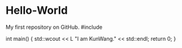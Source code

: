 Hello-World
===========

My first repository on GitHub.
#include <iostream>

int main()
{
  std::wcout << L "I am KunWang." << std::endl;
  return 0;
}
